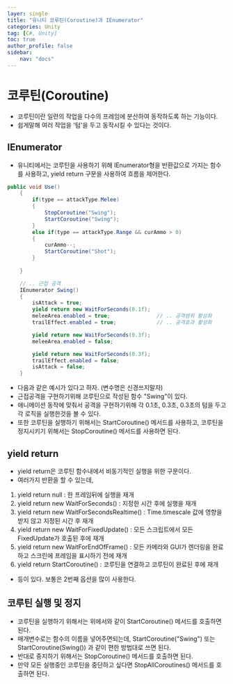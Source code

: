 ```yaml
---
layer: single
title: "유니티 코루틴(Coroutine)과 IEnumerator"
categories: Unity
tag: [C#, Unity]
toc: true
author_profile: false
sidebar: 
    nav: "docs"
---
```



# 코루틴(Coroutine)

- 코루틴이란 일련의 작업을 다수의 프레임에 분산하여 동작하도록 하는 기능이다.
- 쉽게말해 여러 작업을 '텀'을 두고 동작시킬 수 있다는 것이다.
 
 
## IEnumerator

- 유니티에서는 코루틴을 사용하기 위해 IEnumerator형을 반환값으로 가지는 함수를 사용하고, yield return 구문을 사용하여 흐름을 제어한다.


```c#
public void Use()
    {
        if(type == attackType.Melee)
        {
            StopCoroutine("Swing");
            StartCoroutine("Swing");
        }
        else if(type == attackType.Range && curAmmo > 0)
        {
            curAmmo--;
            StartCoroutine("Shot");
        }
        
    }

    // .. 근접 공격
    IEnumerator Swing()
    {
        isAttack = true;
        yield return new WaitForSeconds(0.1f);
        meleeArea.enabled = true;               // .. 공격범위 활성화
        trailEffect.enabled = true;             // .. 공격효과 활성화

        yield return new WaitForSeconds(0.3f);
        meleeArea.enabled = false;

        yield return new WaitForSeconds(0.3f);
        trailEffect.enabled = false;
        isAttack = false;
    }
```

- 다음과 같은 예시가 있다고 하자. (변수명은 신경쓰지말자)
- 근접공격을 구현하기위해 코루틴으로 작성된 함수 "Swing"이 있다. 
- 애니메이션 동작에 맞춰서 공격을 구현하기위해 각 0.1초, 0.3초, 0.3초의 텀을 두고 각 로직을 실행한것을 볼 수 있다.
- 또한 코루틴을 실행하기 위해서는 StartCoroutine() 메서드를 사용하고, 코루틴을 정지시키기 위해서는 StopCoroutine() 메서드를 사용하면 된다.

## yield return

- yield return은 코루틴 함수내에서 비동기적인 실행을 위한 구문이다.
- 여러가지 반환을 할 수 있는데,

1. yield return null : 한 프레임뒤에 실행을 재개
2. yield return new WaitForSeconds() : 지정한 시간 후에 실행을 재개
3. yield return new WaitForSecondsRealtime() : Time.timescale 값에 영향을 받지 않고 지정된 시간 후 재개
4. yield return new WaitForFixedUpdate() : 모든 스크립트에서 모든 FixedUpdate가 호출된 후에 재개
5. yield return new WaitForEndOfFrame() : 모든 카메라와 GUI가 렌더링을 완료하고 스크린에 프레임을 표시하기 전에 재개
6. yield return StartCoroutine() : 코루틴을 연결하고 코루틴이 완료된 후에 재개

- 등이 있다. 보통은 2번째 옵션을 많이 사용한다.

## 코루틴 실행 및 정지

- 코루틴을 실행하기 위해서는 위에서와 같이 StartCoroutine() 메서드를 호출하면 된다. 
- 매개변수로는 함수의 이름을 넣어주면되는데, StartCoroutine("Swing") 또는 StartCoroutine(Swing()) 과 같이
편한 방법대로 쓰면 된다.
- 반대로 중지하기 위해서는 StopCoroutine() 메서드를 호출하면 된다.
- 만약 모든 실행중인 코루틴을 중단하고 싶다면 StopAllCoroutines() 메서드를 호출하면 된다.
